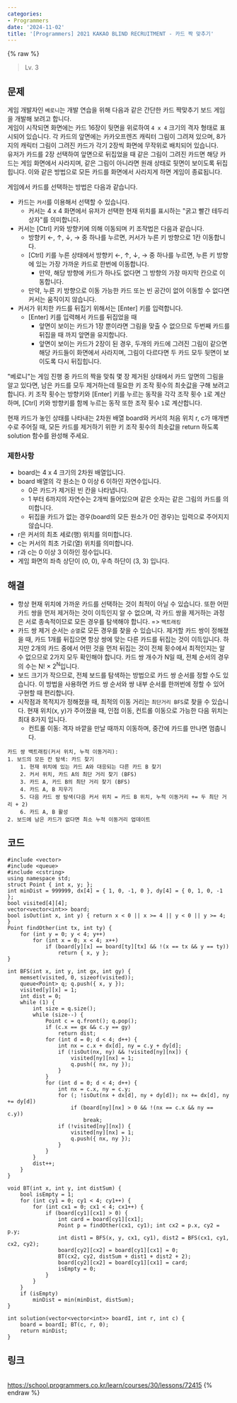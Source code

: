 ```yaml
---
categories:
- Programmers
date: '2024-11-02'
title: '[Programmers] 2021 KAKAO BLIND RECRUITMENT - 카드 짝 맞추기'
---
```


{% raw %}
> Lv. 3<br>

## 문제
게임 개발자인  `베로니`는 개발 연습을 위해 다음과 같은 간단한 카드 짝맞추기 보드 게임을 개발해 보려고 합니다.  
게임이 시작되면 화면에는 카드 16장이 뒷면을 위로하여  `4 x 4`  크기의 격자 형태로 표시되어 있습니다. 각 카드의 앞면에는 카카오프렌즈 캐릭터 그림이 그려져 있으며, 8가지의 캐릭터 그림이 그려진 카드가 각기 2장씩 화면에 무작위로 배치되어 있습니다.  
유저가 카드를 2장 선택하여 앞면으로 뒤집었을 때 같은 그림이 그려진 카드면 해당 카드는 게임 화면에서 사라지며, 같은 그림이 아니라면 원래 상태로 뒷면이 보이도록 뒤집힙니다. 이와 같은 방법으로 모든 카드를 화면에서 사라지게 하면 게임이 종료됩니다.

게임에서 카드를 선택하는 방법은 다음과 같습니다.

-   카드는  `커서`를 이용해서 선택할 수 있습니다.
    -   커서는 4 x 4 화면에서 유저가 선택한 현재 위치를 표시하는 "굵고 빨간 테두리 상자"를 의미합니다.
-   커서는 [Ctrl] 키와 방향키에 의해 이동되며 키 조작법은 다음과 같습니다.
    -   방향키 ←, ↑, ↓, → 중 하나를 누르면, 커서가 누른 키 방향으로 1칸 이동합니다.
    -   [Ctrl] 키를 누른 상태에서 방향키 ←, ↑, ↓, → 중 하나를 누르면, 누른 키 방향에 있는 가장 가까운 카드로 한번에 이동합니다.
        -   만약, 해당 방향에 카드가 하나도 없다면 그 방향의 가장 마지막 칸으로 이동합니다.
    -   만약, 누른 키 방향으로 이동 가능한 카드 또는 빈 공간이 없어 이동할 수 없다면 커서는 움직이지 않습니다.
-   커서가 위치한 카드를 뒤집기 위해서는 [Enter] 키를 입력합니다.
    -   [Enter] 키를 입력해서 카드를 뒤집었을 때
        -   앞면이 보이는 카드가 1장 뿐이라면 그림을 맞출 수 없으므로 두번째 카드를 뒤집을 때 까지 앞면을 유지합니다.
        -   앞면이 보이는 카드가 2장이 된 경우, 두개의 카드에 그려진 그림이 같으면 해당 카드들이 화면에서 사라지며, 그림이 다르다면 두 카드 모두 뒷면이 보이도록 다시 뒤집힙니다.

"베로니"는 게임 진행 중 카드의 짝을 맞춰 몇 장 제거된 상태에서 카드 앞면의 그림을 알고 있다면, 남은 카드를 모두 제거하는데 필요한 키 조작 횟수의 최솟값을 구해 보려고 합니다. 키 조작 횟수는 방향키와 [Enter] 키를 누르는 동작을 각각 조작 횟수  `1`로 계산하며, [Ctrl] 키와 방향키를 함께 누르는 동작 또한 조작 횟수  `1`로 계산합니다.

현재 카드가 놓인 상태를 나타내는 2차원 배열 board와 커서의 처음 위치 r, c가 매개변수로 주어질 때, 모든 카드를 제거하기 위한 키 조작 횟수의 최솟값을 return 하도록 solution 함수를 완성해 주세요.

### 제한사항
-   board는 4 x 4 크기의 2차원 배열입니다.
-   board 배열의 각 원소는 0 이상 6 이하인 자연수입니다.
    -   0은 카드가 제거된 빈 칸을 나타냅니다.
    -   1 부터 6까지의 자연수는 2개씩 들어있으며 같은 숫자는 같은 그림의 카드를 의미합니다.
    -   뒤집을 카드가 없는 경우(board의 모든 원소가 0인 경우)는 입력으로 주어지지 않습니다.
-   r은 커서의 최초 세로(행) 위치를 의미합니다.
-   c는 커서의 최초 가로(열) 위치를 의미합니다.
-   r과 c는 0 이상 3 이하인 정수입니다.
-   게임 화면의 좌측 상단이 (0, 0), 우측 하단이 (3, 3) 입니다.

## 해결
- 항상 현재 위치에 가까운 카드를 선택하는 것이 최적이 아닐 수 있습니다. 또한 어떤 카드 쌍을 먼저 제거하는 것이 이득인지 알 수 없으며, 각 카드 쌍을 제거하는 과정은 서로 종속적이므로 모든 경우를 탐색해야 합니다. => `백트래킹`
- 카드 쌍 제거 순서는 `순열`로 모든 경우를 찾을 수 있습니다. 제거할 카드 쌍이 정해졌을 때, 카드 1개를 뒤집으면 항상 쌍에 맞는 다른 카드를 뒤집는 것이 이득입니다. 하지만 2개의 카드 중에서 어떤 것을 먼저 뒤집는 것이 전체 횟수에서 최적인지는 알 수 없으므로 2가지 모두 확인해야 합니다. 카드 쌍 개수가 N일 때, 전체 순서의 경우의 수는 N! × 2<sup>N</sup>입니다.
- 보드 크기가 작으므로, 전체 보드를 탐색하는 방법으로 카드 쌍 순서를 정할 수도 있습니다. 이 방법을 사용하면 카드 쌍 순서와 쌍 내부 순서를 한꺼번에 정할 수 있어 구현할 때 편리합니다.
- 시작점과 목적지가 정해졌을 때, 최적의 이동 거리는 `최단거리 BFS`로 찾을 수 있습니다. 현재 위치(x, y)가 주어졌을 때, 인접 이동, 컨트롤 이동으로 가능한 다음 위치는 최대 8가지 입니다.
	- 컨트롤 이동: 격자 바깥을 만날 때까지 이동하며, 중간에 카드를 만나면 멈춥니다.

```
카드 쌍 백트래킹(커서 위치, 누적 이동거리): 
1. 보드의 모든 칸 탐색: 카드 찾기
	1. 현재 위치에 있는 카드 A와 대응되는 다른 카드 B 찾기
	2. 커서 위치, 카드 A의 최단 거리 찾기 (BFS)
	3. 카드 A, 카드 B의 최단 거리 찾기 (BFS)
	4. 카드 A, B 지우기
	5. 다음 카드 쌍 탐색(다음 커서 위치 = 카드 B 위치, 누적 이동거리 += 두 최단 거리 + 2)
	6. 카드 A, B 활성
2. 보드에 남은 카드가 없다면 최소 누적 이동거리 업데이트
```

## 코드
```
#include <vector>
#include <queue>
#include <cstring>
using namespace std;
struct Point { int x, y; };
int minDist = 999999, dx[4] = { 1, 0, -1, 0 }, dy[4] = { 0, 1, 0, -1 };
bool visited[4][4];
vector<vector<int>> board;
bool isOut(int x, int y) { return x < 0 || x >= 4 || y < 0 || y >= 4; }
Point findOther(int tx, int ty) {
    for (int y = 0; y < 4; y++)
        for (int x = 0; x < 4; x++)
            if (board[y][x] == board[ty][tx] && !(x == tx && y == ty))
                return { x, y };
}

int BFS(int x, int y, int gx, int gy) {
    memset(visited, 0, sizeof(visited));
    queue<Point> q; q.push({ x, y });
    visited[y][x] = 1;
    int dist = 0;
    while (1) {
        int size = q.size();
        while (size--) {
            Point c = q.front(); q.pop();
            if (c.x == gx && c.y == gy)
                return dist;
            for (int d = 0; d < 4; d++) {
                int nx = c.x + dx[d], ny = c.y + dy[d];
                if (!isOut(nx, ny) && !visited[ny][nx]) {
                    visited[ny][nx] = 1;
                    q.push({ nx, ny });
                }
            }
            for (int d = 0; d < 4; d++) {
                int nx = c.x, ny = c.y;
                for (; !isOut(nx + dx[d], ny + dy[d]); nx += dx[d], ny += dy[d])
                    if (board[ny][nx] > 0 && !(nx == c.x && ny == c.y))
                        break;
                if (!visited[ny][nx]) {
                    visited[ny][nx] = 1;
                    q.push({ nx, ny });
                }
            }
        }
        dist++;
    }
}

void BT(int x, int y, int distSum) {
    bool isEmpty = 1;
    for (int cy1 = 0; cy1 < 4; cy1++) {
        for (int cx1 = 0; cx1 < 4; cx1++) {
            if (board[cy1][cx1] > 0) {
                int card = board[cy1][cx1];
                Point p = findOther(cx1, cy1); int cx2 = p.x, cy2 = p.y;
                int dist1 = BFS(x, y, cx1, cy1), dist2 = BFS(cx1, cy1, cx2, cy2);
                board[cy2][cx2] = board[cy1][cx1] = 0;
                BT(cx2, cy2, distSum + dist1 + dist2 + 2);
                board[cy2][cx2] = board[cy1][cx1] = card;
                isEmpty = 0;
            }
        }
    }
    if (isEmpty)
        minDist = min(minDist, distSum); 
}

int solution(vector<vector<int>> boardI, int r, int c) {
    board = boardI; BT(c, r, 0);
    return minDist;
}
```

## 링크
<br>https://school.programmers.co.kr/learn/courses/30/lessons/72415
{% endraw %}